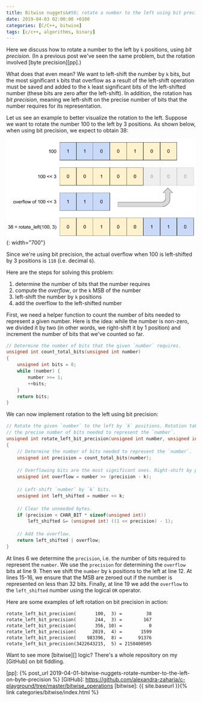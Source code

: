 ```yaml
---
title: Bitwise nuggets&#58; rotate a number to the left using bit precision
date: 2019-04-03 02:00:00 +0100
categories: [C/C++, bitwise]
tags: [c/c++, algorithms, binary]
---
```


Here we discuss how to rotate a number to the left by `k` positions, using *bit precision*. (In a previous post we've seen the same problem, but the rotation involved [byte precision][pp].)

What does that even mean? We want to left-shift the number by `k` bits, but the most significant `k` bits that overflow as a result of the left-shift operation must be saved and added to the `k` least significant bits of the left-shifted number (these bits are zero after the left-shift). In addition, the rotation has *bit precision*, meaning we left-shift on the precise number of bits that the number requires for its representation.

Let us see an example to better visualize the rotation to the left. Suppose we want to rotate the number 100 to the left by 3 positions. As shown below, when using bit precision, we expect to obtain 38:

![rotate_left(100, 3)](/assets/img/posts/bitwise_rotate_left_bit.png){: width="700"}

Since we're using bit precision, the actual overflow when 100 is left-shifted by 3 positions is `110` (i.e. decimal `6`).

Here are the steps for solving this problem:

1. determine the number of bits that the number requires
1. compute the *overflow*, or the `k` MSB of the number
1. left-shift the number by `k` positions
1. add the overflow to the left-shifted number

First, we need a helper function to count the number of bits needed to represent a given number. Here is the idea: while the number is non-zero, we divided it by two (in other words, we right-shift it by 1 position) and increment the number of bits that we've counted so far.

```c
// Determine the number of bits that the given `number` requires.
unsigned int count_total_bits(unsigned int number)
{
    unsigned int bits = 0;
    while (number) {
        number >>= 1;
        ++bits;
    }
    return bits;
}
```

We can now implement rotation to the left using bit precision:

```c
// Rotate the given `number` to the left by `k` positions. Rotation takes place on
// the precise number of bits needed to represent the `number`.
unsigned int rotate_left_bit_precision(unsigned int number, unsigned int k)
{
    // Determine the number of bits needed to represent the `number`.
    unsigned int precision = count_total_bits(number);

    // Overflowing bits are the most significant ones. Right-shift by precision - k bits.
    unsigned int overflow = number >> (precision - k);

    // Left-shift `number` by `k` bits.
    unsigned int left_shifted = number << k;

    // Clear the unneeded bytes.
    if (precision < CHAR_BIT * sizeof(unsigned int))
        left_shifted &= (unsigned int) ((1 << precision) - 1);

    // Add the overflow.
    return left_shifted | overflow;
}
```

At lines 6 we determine the `precision`, i.e. the number of bits required to represent the `number`. We use the `precision` for determining the `overflow` bits at line 9. Then we shift the `number` by `k` positions to the left at line 12. At lines 15-16, we ensure that the MSB are zeroed out if the number is represented on less than 32 bits. Finally, at line 19 we add the `overflow` to the `left_shifted` number using the logical `OR` operator.

Here are some examples of left rotation on bit precision in action:

```
rotate_left_bit_precision(       100,  3) =         38
rotate_left_bit_precision(       244,  3) =        167
rotate_left_bit_precision(       356, 10) =          0
rotate_left_bit_precision(      2019,  4) =       1599
rotate_left_bit_precision(    983396,  8) =      91376
rotate_left_bit_precision(3422643215,  5) = 2150400505
```

Want to see more [bitwise][] logic? There's a whole repository on my [GitHub] on bit fiddling.

<!-- links -->
[pp]: {% post_url 2019-04-01-bitwise-nuggets-rotate-number-to-the-left-on-byte-precision %}
[GitHub]: https://github.com/alexandra-zaharia/c-playground/tree/master/bitwise_operations
[bitwise]: {{ site.baseurl }}{% link categories/bitwise/index.html %}